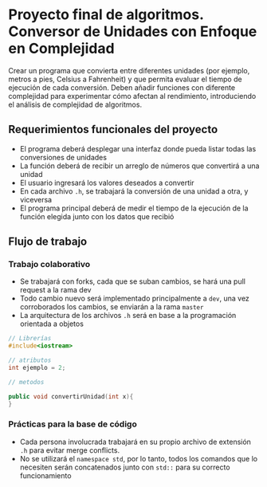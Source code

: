 # Proyecto final de algoritmos. Conversor de Unidades con Enfoque en Complejidad

Crear un programa que convierta entre diferentes unidades (por ejemplo, metros a pies, Celsius a Fahrenheit) y que permita evaluar el tiempo de ejecución de cada conversión. Deben añadir funciones con diferente complejidad para experimentar cómo afectan al rendimiento, introduciendo el análisis de complejidad de algoritmos.

## Requerimientos funcionales del proyecto

- El programa deberá desplegar una interfaz donde pueda listar todas las conversiones de unidades
- La función deberá de recibir un arreglo de números que convertirá a una unidad
- El usuario ingresará los valores deseados a convertir
- En cada archivo `.h`, se trabajará la conversión de una unidad a otra, y viceversa
- El programa principal deberá de medir el tiempo de la ejecución de la función elegida junto con los datos que recibió

## Flujo de trabajo

### Trabajo colaborativo

- Se trabajará con forks, cada que se suban cambios, se hará una pull request a la rama dev
- Todo cambio nuevo será implementado principalmente a `dev`, una vez corroborados los cambios, se enviarán a la rama `master`
- La arquitectura de los archivos `.h` será en base a la programación orientada a objetos

```cpp
// Librerías
#include<iostream>

// atributos
int ejemplo = 2;

// metodos

public void convertirUnidad(int x){
}
```

### Prácticas para la base de código

- Cada persona involucrada trabajará en su propio archivo de extensión `.h` para evitar merge conflicts.
- No se utilizará el `namespace std`, por lo tanto, todos los comandos que lo necesiten serán concatenados junto con `std::` para su correcto funcionamiento
